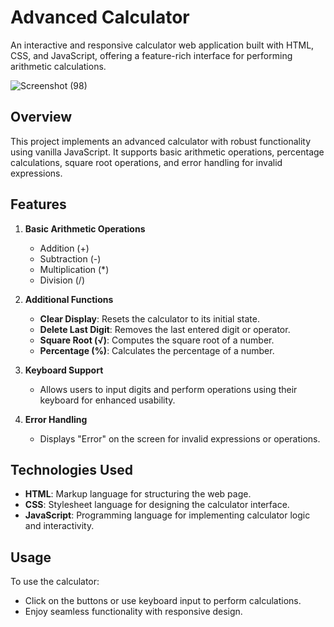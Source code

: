 # Advanced Calculator

An interactive and responsive calculator web application built with HTML, CSS, and JavaScript, offering a feature-rich interface for performing arithmetic calculations.

![Screenshot (98)](https://github.com/Purakh-Nath/Unified-Mentors-Projects/assets/123320482/785e77ae-e969-46ac-b0e0-f46250a65219)


## Overview

This project implements an advanced calculator with robust functionality using vanilla JavaScript. It supports basic arithmetic operations, percentage calculations, square root operations, and error handling for invalid expressions.

## Features

1. **Basic Arithmetic Operations**
   - Addition (+)
   - Subtraction (-)
   - Multiplication (*)
   - Division (/)

2. **Additional Functions**
   - **Clear Display**: Resets the calculator to its initial state.
   - **Delete Last Digit**: Removes the last entered digit or operator.
   - **Square Root (√)**: Computes the square root of a number.
   - **Percentage (%)**: Calculates the percentage of a number.

3. **Keyboard Support**
   - Allows users to input digits and perform operations using their keyboard for enhanced usability.

4. **Error Handling**
   - Displays "Error" on the screen for invalid expressions or operations.

## Technologies Used

- **HTML**: Markup language for structuring the web page.
- **CSS**: Stylesheet language for designing the calculator interface.
- **JavaScript**: Programming language for implementing calculator logic and interactivity.

## Usage

To use the calculator:
- Click on the buttons or use keyboard input to perform calculations.
- Enjoy seamless functionality with responsive design.


